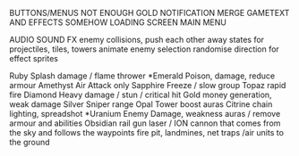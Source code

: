 BUTTONS/MENUS
NOT ENOUGH GOLD NOTIFICATION
MERGE GAMETEXT AND EFFECTS SOMEHOW
LOADING SCREEN
MAIN MENU

AUDIO SOUND FX
enemy collisions, push each other away
states for projectiles, tiles, towers
animate enemy selection
randomise direction for effect sprites

Ruby		Splash damage / flame thrower
*Emerald  	Poison, damage, reduce armour
Amethyst  	Air Attack only
Sapphire	Freeze / slow group 
Topaz 		rapid fire
Diamond		Heavy damage / stun / critical hit 
Gold 		money generation, weak damage
Silver		Sniper range
Opal		Tower boost auras
Citrine     chain lighting, spreadshot
*Uranium	Enemy Damage, weakness auras / remove armour and abilities
Obsidian	rail gun laser / ION cannon that comes from the sky and follows the waypoints
fire pit, landmines, net traps /air units to the ground
